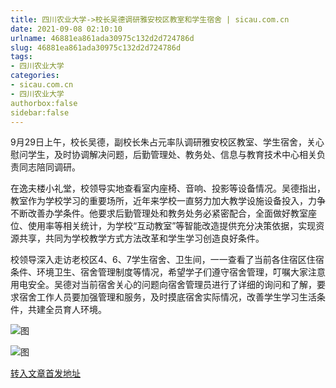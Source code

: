 ```yaml
---
title: 四川农业大学->校长吴德调研雅安校区教室和学生宿舍 | sicau.com.cn
date: 2021-09-08 02:10:10
urlname: 46881ea861ada30975c132d2d724786d
slug: 46881ea861ada30975c132d2d724786d
tags: 
- 四川农业大学
categories:
- sicau.com.cn
- 四川农业大学
authorbox:false
sidebar:false
---
```

9月29日上午，校长吴德，副校长朱占元率队调研雅安校区教室、学生宿舍，关心慰问学生，及时协调解决问题，后勤管理处、教务处、信息与教育技术中心相关负责同志陪同调研。

在逸夫楼小礼堂，校领导实地查看室内座椅、音响、投影等设备情况。吴德指出，教室作为学校学习的重要场所，近年来学校一直努力加大教学设施设备投入，力争不断改善办学条件。他要求后勤管理处和教务处务必紧密配合，全面做好教室座位、使用率等相关统计，为学校“互动教室”等智能改造提供充分决策依据，实现资源共享，共同为学校教学方式方法改革和学生学习创造良好条件。

校领导深入走访老校区4、6、7学生宿舍、卫生间，一一查看了当前各住宿区住宿条件、环境卫生、宿舍管理制度等情况，希望学子们遵守宿舍管理，叮嘱大家注意用电安全。吴德对当前宿舍关心的问题向宿舍管理员进行了详细的询问和了解，要求宿舍工作人员要加强管理和服务，及时摸底宿舍实际情况，改善学生学习生活条件，共建全员育人环境。

![图](https://news.sicau.edu.cn/__local/0/BA/E0/546F468C8782A7F6DAED9374EDA_EBEE43B5_23158.jpg)

![图](https://news.sicau.edu.cn/__local/C/38/EA/451D4765C14CF24394E9D073A77_1AA0454B_19561.jpg)

[转入文章首发地址](https://news.sicau.edu.cn/info/1135/59308.htm)